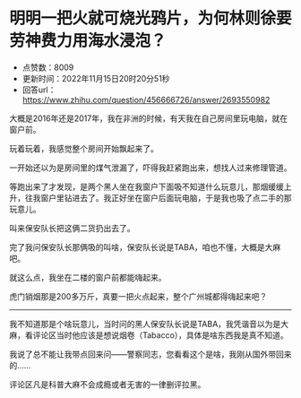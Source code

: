 # 明明一把火就可烧光鸦片，为何林则徐要劳神费力用海水浸泡？
- 点赞数：8009
- 更新时间：2022年11月15日20时20分51秒
- 回答url：https://www.zhihu.com/question/456666726/answer/2693550982
<body>
 <p data-pid="-ag8nJuI">大概是2016年还是2017年，我在非洲的时候，有天我在自己房间里玩电脑，就在窗户前。</p>
 <p data-pid="02j9SSje">玩着玩着，我感觉整个房间开始飘起来了。</p>
 <p data-pid="scGP_L6g">一开始还以为是房间里的煤气泄漏了，吓得我赶紧跑出来，想找人过来修理管道。</p>
 <p data-pid="Rz7Ej-u7">等跑出来了才发现，是两个黑人坐在我窗户下面吸不知道什么玩意儿，那烟缓缓上升，往我窗户里钻进去了。我正好坐在窗户后面玩电脑，于是我也吸了点二手的那玩意儿。</p>
 <p data-pid="Qsidi8YW">叫来保安队长把这俩二货扔出去了。</p>
 <p data-pid="bSRefFu-">完了我问保安队长那俩吸的叫啥，保安队长说是TABA，咱也不懂，大概是大麻吧。</p>
 <p data-pid="o0u7gOwa">就这么点，我坐在二楼的窗户前都能嗨起来。</p>
 <p data-pid="lHXFdFDg">虎门销烟那是200多万斤，真要一把火点起来，整个广州城都得嗨起来吧？</p>
 <hr>
 <p data-pid="ujIY29BU">我不知道那是个啥玩意儿，当时问的黑人保安队长说是TABA，我凭谐音以为是大麻，看评论区当时他应该是想说烟卷（Tabacco），具体是啥东西我是真不知道。</p>
 <p data-pid="6qIFvNyC">我说了总不能让我带点回来问——警察同志，您看看这个是啥，我刚从国外带回来的……</p>
 <p data-pid="nciWT21x">评论区凡是科普大麻不会成瘾或者无害的一律删评拉黑。</p>
</body>